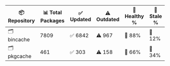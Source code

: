 | 📦 Repository | 📊 Total Packages | ✅ Updated | ⚠️ Outdated | 💚 Healthy % | 🔴 Stale % |
|---------------|-------------------|------------|-------------|-------------|------------|
| 🗂️ bincache | 7809 | ✅ 6842 | ⚠️ 967 | 💚 88% | 🔴 12% |
| 🗂️ pkgcache | 461 | ✅ 303 | ⚠️ 158 | 💚 66% | 🔴 34% |
